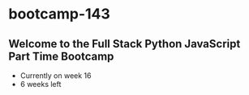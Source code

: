 # bootcamp-143

## Welcome to the Full Stack Python JavaScript Part Time Bootcamp
 - Currently on week 16
 - 6 weeks left 

